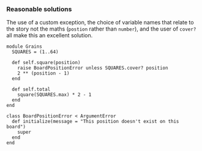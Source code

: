 ### Reasonable solutions

The use of a custom exception, the choice of variable names that relate to the story not the maths (`postion` rather than `number`), and the user of `cover?` all make this an excellent solution.
```
module Grains
  SQUARES = (1..64)

  def self.square(position)
    raise BoardPositionError unless SQUARES.cover? position
    2 ** (position - 1)
  end

  def self.total
    square(SQUARES.max) * 2 - 1
  end
end

class BoardPositionError < ArgumentError
  def initialize(message = "This position doesn't exist on this board")
    super
  end
end
```
